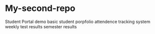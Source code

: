 # My-second-repo
Student Portal demo
basic student porpfolio
attendence tracking system
weekly test results
semester results

